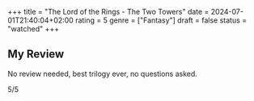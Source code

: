 +++
title = "The Lord of the Rings -  The Two Towers"
date = 2024-07-01T21:40:04+02:00
rating = 5
genre = ["Fantasy"]
draft = false
status = "watched"
+++

## My Review

No review needed, best trilogy ever, no questions asked.

5/5
